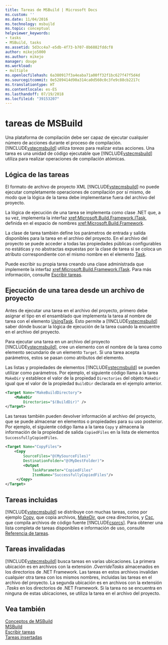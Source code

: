 ```yaml
---
title: Tareas de MSBuild | Microsoft Docs
ms.custom: ''
ms.date: 11/04/2016
ms.technology: msbuild
ms.topic: conceptual
helpviewer_keywords:
- tasks
- MSBuild, tasks
ms.assetid: 5d3cc4a7-e5db-4f73-b707-8b6882fddcf8
author: mikejo5000
ms.author: mikejo
manager: douge
ms.workload:
- multiple
ms.openlocfilehash: 6a380917f3a4eaba71a00ff32f1bc627f47f5d4d
ms.sourcegitcommit: 0e5289414d90a314ca0d560c0c3fe9c88cb2217c
ms.translationtype: HT
ms.contentlocale: es-ES
ms.lasthandoff: 07/19/2018
ms.locfileid: "39153207"
---
```

# <a name="msbuild-tasks"></a>tareas de MSBuild
Una plataforma de compilación debe ser capaz de ejecutar cualquier número de acciones durante el proceso de compilación. [!INCLUDE[vstecmsbuild](../extensibility/internals/includes/vstecmsbuild_md.md)] utiliza *tareas* para realizar estas acciones. Una tarea es una unidad de código ejecutable que [!INCLUDE[vstecmsbuild](../extensibility/internals/includes/vstecmsbuild_md.md)] utiliza para realizar operaciones de compilación atómicas.  
  
## <a name="task-logic"></a>Lógica de las tareas  
 El formato de archivo de proyecto XML [!INCLUDE[vstecmsbuild](../extensibility/internals/includes/vstecmsbuild_md.md)] no puede ejecutar completamente operaciones de compilación por sí mismo, de modo que la lógica de la tarea debe implementarse fuera del archivo del proyecto.  
  
 La lógica de ejecución de una tarea se implementa como clase .NET que, a su vez, implementa la interfaz <xref:Microsoft.Build.Framework.ITask>, definida en el espacio de nombres <xref:Microsoft.Build.Framework>.  
  
 La clase de tarea también define los parámetros de entrada y salida disponibles para la tarea en el archivo del proyecto. En el archivo del proyecto se puede acceder a todas las propiedades públicas configurables no estáticas y no abstractas expuestas por la clase de tarea si se coloca un atributo correspondiente con el mismo nombre en el elemento [Task](../msbuild/task-element-msbuild.md).  
  
 Puede escribir su propia tarea creando una clase administrada que implemente la interfaz <xref:Microsoft.Build.Framework.ITask>. Para más información, consulte [Escribir tareas](../msbuild/task-writing.md).  
  
## <a name="execute-a-task-from-a-project-file"></a>Ejecución de una tarea desde un archivo de proyecto  
 Antes de ejecutar una tarea en el archivo del proyecto, primero debe asignar el tipo en el ensamblado que implementa la tarea al nombre de tarea con el elemento [UsingTask](../msbuild/usingtask-element-msbuild.md). Esto permite a [!INCLUDE[vstecmsbuild](../extensibility/internals/includes/vstecmsbuild_md.md)] saber dónde buscar la lógica de ejecución de la tarea cuando la encuentre en el archivo del proyecto.  
  
 Para ejecutar una tarea en un archivo del proyecto [!INCLUDE[vstecmsbuild](../extensibility/internals/includes/vstecmsbuild_md.md)], cree un elemento con el nombre de la tarea como elemento secundario de un elemento `Target`. Si una tarea acepta parámetros, estos se pasan como atributos del elemento.  
  
 Las listas y propiedades de elementos [!INCLUDE[vstecmsbuild](../extensibility/internals/includes/vstecmsbuild_md.md)] se pueden utilizar como parámetros. Por ejemplo, el siguiente código llama a la tarea `MakeDir` y establece el valor de la propiedad `Directories` del objeto `MakeDir` igual que el valor de la propiedad `BuildDir` declarada en el ejemplo anterior.  
  
```xml  
<Target Name="MakeBuildDirectory">  
    <MakeDir  
        Directories="$(BuildDir)" />  
</Target>  
```  
  
 Las tareas también pueden devolver información al archivo del proyecto, que se puede almacenar en elementos o propiedades para su uso posterior. Por ejemplo, el siguiente código llama a la tarea `Copy` y almacena la información de la propiedad de salida `CopiedFiles` en la lista de elementos `SuccessfullyCopiedFiles`.  
  
```xml  
<Target Name="CopyFiles">  
    <Copy  
        SourceFiles="@(MySourceFiles)"  
        DestinationFolder="@(MyDestFolder)">  
        <Output  
            TaskParameter="CopiedFiles"  
            ItemName="SuccessfullyCopiedFiles"/>  
     </Copy>  
</Target>  
```  
  
## <a name="included-tasks"></a>Tareas incluidas  
 [!INCLUDE[vstecmsbuild](../extensibility/internals/includes/vstecmsbuild_md.md)] se distribuye con muchas tareas, como por ejemplo [Copy](../msbuild/copy-task.md), que copia archivos, [MakeDir](../msbuild/makedir-task.md), que crea directorios, y [Csc](../msbuild/csc-task.md), que compila archivos de código fuente [!INCLUDE[csprcs](../data-tools/includes/csprcs_md.md)]. Para obtener una lista completa de tareas disponibles e información de uso, consulte [Referencia de tareas](../msbuild/msbuild-task-reference.md).  
  
## <a name="overridden-tasks"></a>Tareas invalidadas  
 [!INCLUDE[vstecmsbuild](../extensibility/internals/includes/vstecmsbuild_md.md)] busca tareas en varias ubicaciones. La primera ubicación es en archivos con la extensión *.OverrideTasks* almacenados en los directorios de .NET Framework. Las tareas en estos archivos invalidan cualquier otra tarea con los mismos nombres, incluidas las tareas en el archivo del proyecto. La segunda ubicación es en archivos con la extensión *.Tasks* en los directorios de .NET Framework. Si la tarea no se encuentra en ninguna de estas ubicaciones, se utiliza la tarea en el archivo del proyecto.  
  
## <a name="see-also"></a>Vea también  
 [Conceptos de MSBuild](../msbuild/msbuild-concepts.md)   
 [MSBuild](../msbuild/msbuild.md)   
 [Escribir tareas](../msbuild/task-writing.md)   
 [Tareas insertadas](../msbuild/msbuild-inline-tasks.md)